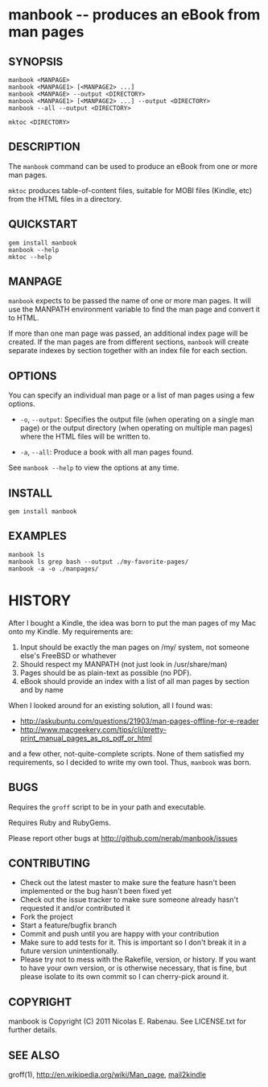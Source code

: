 manbook --  produces an eBook from man pages
============================================

## SYNOPSIS

    manbook <MANPAGE>
    manbook <MANPAGE1> [<MANPAGE2> ...]
    manbook <MANPAGE> --output <DIRECTORY>
    manbook <MANPAGE1> [<MANPAGE2> ...] --output <DIRECTORY>
    manbook --all --output <DIRECTORY>

    mktoc <DIRECTORY>

## DESCRIPTION

The `manbook` command can be used to produce an eBook from one or more
man pages. 

`mktoc` produces table-of-content files, suitable for MOBI files (Kindle,
etc) from the HTML files in a directory.

## QUICKSTART

    gem install manbook
    manbook --help
    mktoc --help

## MANPAGE

`manbook` expects to be passed the name of one or more man pages. It will
use the MANPATH environment variable to find the man page and convert it to
HTML.

If more than one man page was passed, an additional index page will be 
created. If the man pages are from different sections, `manbook` will create 
separate indexes by section together with an index file for each section.

## OPTIONS

You can specify an individual man page or a list of man pages using a few 
options.

  * `-o`, `--output`:
    Specifies the output file (when operating on a single man page) or
    the output directory (when operating on multiple man pages) where
    the HTML files will be written to.

  * `-a`, `--all`:
    Produce a book with all man pages found.

See `manbook --help` to view the options at any time.

## INSTALL

    gem install manbook

## EXAMPLES

    manbook ls
    manbook ls grep bash --output ./my-favorite-pages/
    manbook -a -o ./manpages/

# HISTORY #
After I bought a Kindle, the idea was born to put the man pages of my Mac onto my Kindle. My requirements are:

1. Input should be exactly the man pages on /my/ system, not someone else's FreeBSD or whathever
1. Should respect my MANPATH (not just look in /usr/share/man)
1. Pages should be as plain-text as possible (no PDF).
1. eBook should provide an index with a list of all man pages by section and by name

When I looked around for an existing solution, all I found was:

* http://askubuntu.com/questions/21903/man-pages-offline-for-e-reader
* http://www.macgeekery.com/tips/cli/pretty-print_manual_pages_as_ps_pdf_or_html

and a few other, not-quite-complete scripts. None of them satisfied my requirements, so I decided to write my own tool. Thus, `manbook` was born.

## BUGS

Requires the `groff` script to be in your path and executable. 

Requires Ruby and RubyGems.

Please report other bugs at <http://github.com/nerab/manbook/issues>

## CONTRIBUTING
 
* Check out the latest master to make sure the feature hasn't been implemented or the bug hasn't been fixed yet
* Check out the issue tracker to make sure someone already hasn't requested it and/or contributed it
* Fork the project
* Start a feature/bugfix branch
* Commit and push until you are happy with your contribution
* Make sure to add tests for it. This is important so I don't break it in a future version unintentionally.
* Please try not to mess with the Rakefile, version, or history. If you want to have your own version, or is otherwise necessary, that is fine, but please isolate to its own commit so I can cherry-pick around it.

## COPYRIGHT

manbook is Copyright (C) 2011 Nicolas E. Rabenau. See LICENSE.txt for further details.

## SEE ALSO

groff(1), <http://en.wikipedia.org/wiki/Man_page>, [mail2kindle](https://gist.github.com/1410840)
